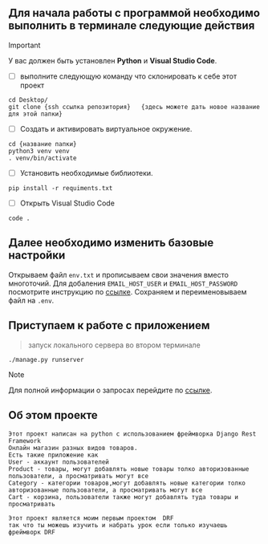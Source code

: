 ## Для начала работы с программой необходимо выполнить в терминале следующие действия

> [!IMPORTANT]
> У вас должен быть установлен **Python** и **Visual Studio Code**.

- [ ]  выполните следующую команду что склонировать к себе этот проект


```
cd Desktop/
git clone {ssh ссылка репозитория}   {здесь можете дать новое название для этой папки}

```

- [ ] Создать и активировать виртуальное окружение.

```
cd {название папки}
python3 venv venv
. venv/bin/activate
```

- [ ] Установить необходимые библиотеки.

```
pip install -r requiments.txt
```

- [ ] Открыть Visual Studio Code

```
code .
```

## Далее необходимо изменить базовые настройки

Открываем файл ```env.txt``` и прописываем свои значения вместо многоточий. Для добаления ```EMAIL_HOST_USER``` и ```EMAIL_HOST_PASSWORD``` посмотрите инструкцию по [ссылке](https://www.youtube.com/watch?v=PC0S1dkRNtg). Сохраняем и переименовываем файл на ```.env```.

## Приступаем к работе с приложением

>запуск локального сервера во втором терминале

```
./manage.py runserver
```


> [!NOTE]
> Для полной информации о запросах перейдите по [ссылке](http://localhost:8000/swagger/).

## Об этом проекте

```
Этот проект написан на python с использованием фреймворка Django Rest Framework
Онлайн магазин разных видов товаров.
Есть такие приложение как 
User - аккаунт пользователей
Product - товары, могут добавлять новые товары толко авторизованные пользователи, а просматривать могут все 
Category - категории товаров,могут добавлять новые категории толко авторизованные пользователи, а просматривать могут все
Cart - корзина, пользователи также могут добавлять туда товары и просматривать 

Этот проект является моим первым проектом  DRF
так что ты можешь изучить и набрать урок если только изучаешь фреймворк DRF
```